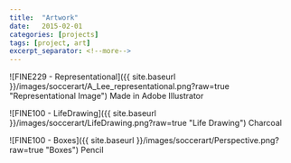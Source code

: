 ```yaml
---
title:  "Artwork"
date:   2015-02-01
categories: [projects]
tags: [project, art]
excerpt_separator: <!--more-->
---
```


![FINE229 - Representational]({{ site.baseurl }}/images/soccerart/A_Lee_representational.png?raw=true "Representational Image")
Made in Adobe Illustrator
<!--more-->
![FINE100 - LifeDrawing]({{ site.baseurl }}/images/soccerart/LifeDrawing.png?raw=true "Life Drawing")
Charcoal

![FINE100 - Boxes]({{ site.baseurl }}/images/soccerart/Perspective.png?raw=true "Boxes")
Pencil


